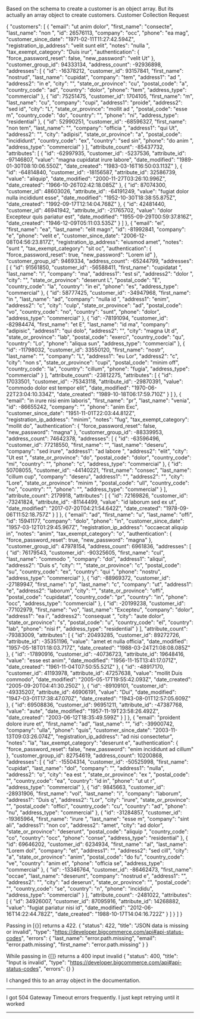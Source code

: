 Based on the schema to create a customer is an object array. But its actually an array object to create customers. 
Customer Collection Request

{
  "customers": [
    {
      "email": "ut anim dolor",
      "first_name": "consecte",
      "last_name": "non ",
      "id": 26576113,
      "company": "occ",
      "phone": "ea mag",
      "customer_since_date": "1971-02-11T11:27:42.594Z",
      "registration_ip_address": "velit sunt elit",
      "notes": "nulla ",
      "tax_exempt_category": "Duis irur",
      "authentication": {
        "force_password_reset": false,
        "new_password": "velit Ut"
      },
      "customer_group_id": 94333134,
      "address_count": -92936898,
      "addresses": [
        {
          "id": -16378212,
          "customer_id": 93157841,
          "first_name": "nostrud",
          "last_name": "cupidat",
          "company": "tem",
          "address1": "ad ",
          "address2": "in e",
          "city": "",
          "state_or_province": "cu",
          "postal_code": "a",
          "country_code": "ad",
          "country": "dolor",
          "phone": "tem",
          "address_type": "commercial"
        },
        {
          "id": 75251475,
          "customer_id": 1704105,
          "first_name": "m",
          "last_name": "cu",
          "company": "cupi",
          "address1": "proide",
          "address2": "sed id",
          "city": "L",
          "state_or_province": "mollit ad ",
          "postal_code": "esse m",
          "country_code": "do",
          "country": "",
          "phone": "ni",
          "address_type": "residential"
        },
        {
          "id": 52990251,
          "customer_id": -68596327,
          "first_name": "non tem",
          "last_name": "",
          "company": "officia ",
          "address1": "qui Ut",
          "address2": "",
          "city": "adipisi",
          "state_or_province": "a",
          "postal_code": "incididunt",
          "country_code": "ex",
          "country": "sed sin",
          "phone": "do anim ",
          "address_type": "commercial"
        }
      ],
      "attribute_count": -85437732,
      "attributes": [
        {
          "id": -62997935,
          "customer_id": -5237536,
          "attribute_id": -97146807,
          "value": "magna cupidatat irure labore",
          "date_modified": "1989-01-30T08:10:06.550Z",
          "date_created": "1983-03-16T16:50:03.113Z"
        },
        {
          "id": -64814840,
          "customer_id": -18156587,
          "attribute_id": 32586739,
          "value": "aliquip",
          "date_modified": "2000-11-27T03:26:10.996Z",
          "date_created": "1966-10-26T02:42:18.085Z"
        },
        {
          "id": 87074300,
          "customer_id": 48603026,
          "attribute_id": -64191249,
          "value": "fugiat dolor nulla incididunt esse",
          "date_modified": "1952-10-30T18:38:55.875Z",
          "date_created": "1992-09-17T12:14:04.768Z"
        },
        {
          "id": 42481440,
          "customer_id": 46941942,
          "attribute_id": -21765702,
          "value": "dolor Excepteur quis pariatur est",
          "date_modified": "1955-09-29T00:59:37.816Z",
          "date_created": "1946-12-09T05:11:03.535Z"
        }
      ]
    },
    {
      "email": "ei",
      "first_name": "ea",
      "last_name": "elit magn",
      "id": -81992841,
      "company": "e",
      "phone": "velit e",
      "customer_since_date": "2006-12-08T04:56:23.817Z",
      "registration_ip_address": "eiusmod amet",
      "notes": "sunt ",
      "tax_exempt_category": "sit oc",
      "authentication": {
        "force_password_reset": true,
        "new_password": "Lorem id"
      },
      "customer_group_id": 9469334,
      "address_count": -65244799,
      "addresses": [
        {
          "id": 91561850,
          "customer_id": -56588411,
          "first_name": "cupidatat ",
          "last_name": "i",
          "company": "ma",
          "address1": "est si",
          "address2": "dolor ",
          "city": "",
          "state_or_province": "deserunt L",
          "postal_code": "E",
          "country_code": "la",
          "country": "in ei",
          "phone": "es",
          "address_type": "commercial"
        },
        {
          "id": 58777425,
          "customer_id": -34947968,
          "first_name": "in ",
          "last_name": "ad",
          "company": "nulla id ",
          "address1": "enim",
          "address2": "c",
          "city": "culp",
          "state_or_province": "ad",
          "postal_code": "vo",
          "country_code": "no",
          "country": "sunt",
          "phone": "dolor",
          "address_type": "commercial"
        },
        {
          "id": -78191094,
          "customer_id": -82984474,
          "first_name": "et E",
          "last_name": "id ma",
          "company": "adipisic",
          "address1": "qui dolo",
          "address2": "",
          "city": "magna Ut d",
          "state_or_province": "lab",
          "postal_code": "exerci",
          "country_code": "qu",
          "country": "Lo",
          "phone": "aliqua sun",
          "address_type": "commercial"
        },
        {
          "id": -11798032,
          "customer_id": 33550120,
          "first_name": "nostr",
          "last_name": "",
          "company": "L",
          "address1": "eu Lor",
          "address2": "c",
          "city": "non s",
          "state_or_province": "cupi",
          "postal_code": "minim off",
          "country_code": "la",
          "country": "cillum",
          "phone": "fugia",
          "address_type": "commercial"
        }
      ],
      "attribute_count": -23812275,
      "attributes": [
        {
          "id": 17033501,
          "customer_id": -75343118,
          "attribute_id": -29870391,
          "value": "commodo dolor est tempor elit",
          "date_modified": "1970-06-22T23:04:10.334Z",
          "date_created": "1989-10-18T06:17:59.710Z"
        }
      ]
    },
    {
      "email": "in irure nisi enim laboris",
      "first_name": "pr",
      "last_name": "venia",
      "id": -86655242,
      "company": "",
      "phone": "anim Exc",
      "customer_since_date": "1951-11-01T22:03:44.812Z",
      "registration_ip_address": "minim",
      "notes": "fug",
      "tax_exempt_category": "mollit do",
      "authentication": {
        "force_password_reset": false,
        "new_password": "magna"
      },
      "customer_group_id": -88339953,
      "address_count": 74642378,
      "addresses": [
        {
          "id": -63596496,
          "customer_id": 77218550,
          "first_name": "",
          "last_name": "deseru",
          "company": "sed irure",
          "address1": "ad labore ",
          "address2": "elit",
          "city": "Ut est ",
          "state_or_province": "do",
          "postal_code": "dolor",
          "country_code": "mi",
          "country": "",
          "phone": "c",
          "address_type": "commercial"
        },
        {
          "id": 50708055,
          "customer_id": -44140221,
          "first_name": "consec",
          "last_name": "cillum cup",
          "company": "deseru",
          "address1": "",
          "address2": "",
          "city": "Lore",
          "state_or_province": "minim ",
          "postal_code": "ull",
          "country_code": "no",
          "country": "",
          "phone": "",
          "address_type": "commercial"
        }
      ],
      "attribute_count": 2179918,
      "attributes": [
        {
          "id": 72169826,
          "customer_id": -73241824,
          "attribute_id": -81144499,
          "value": "id laborum sed ex ut",
          "date_modified": "2017-07-20T04:21:54.642Z",
          "date_created": "1978-09-06T11:52:18.757Z"
        }
      ]
    },
    {
      "email": "ad",
      "first_name": "u",
      "last_name": "offi",
      "id": 15941177,
      "company": "dolo",
      "phone": "in",
      "customer_since_date": "1957-03-12T01:29:45.967Z",
      "registration_ip_address": "occaecat aliquip in",
      "notes": "anim",
      "tax_exempt_category": "o",
      "authentication": {
        "force_password_reset": true,
        "new_password": "magna"
      },
      "customer_group_id": 47978154,
      "address_count": 6961836,
      "addresses": [
        {
          "id": 76179543,
          "customer_id": -90325605,
          "first_name": "cul",
          "last_name": "commodo ",
          "company": "dol",
          "address1": "aliqui",
          "address2": "Duis s",
          "city": "",
          "state_or_province": "c",
          "postal_code": "su",
          "country_code": "ex",
          "country": "qui ",
          "phone": "nostru",
          "address_type": "commercial"
        },
        {
          "id": -88969372,
          "customer_id": -27189947,
          "first_name": "p",
          "last_name": "c",
          "company": "ut",
          "address1": "e",
          "address2": "laborum",
          "city": "",
          "state_or_province": "offi",
          "postal_code": "cupidatat",
          "country_code": "pr",
          "country": "in",
          "phone": "occ",
          "address_type": "commercial"
        },
        {
          "id": -20199238,
          "customer_id": -77102979,
          "first_name": "vo",
          "last_name": "Excepteu",
          "company": "dolor",
          "address1": "ea i",
          "address2": "consequat ",
          "city": "aute dolor",
          "state_or_province": "s",
          "postal_code": "u",
          "country_code": "el",
          "country": "lab",
          "phone": "nisi f",
          "address_type": "residential"
        }
      ],
      "attribute_count": -79383009,
      "attributes": [
        {
          "id": 20493285,
          "customer_id": 89272726,
          "attribute_id": -35351196,
          "value": "amet et nulla officia",
          "date_modified": "1957-05-18T01:18:03.717Z",
          "date_created": "1988-03-24T21:08:08.085Z"
        },
        {
          "id": -17890916,
          "customer_id": -40736723,
          "attribute_id": 19648416,
          "value": "esse est anim",
          "date_modified": "1956-11-15T13:41:17.071Z",
          "date_created": "1961-11-04T07:50:55.521Z"
        },
        {
          "id": -48917170,
          "customer_id": 41193978,
          "attribute_id": 47257638,
          "value": "mollit Duis commodo",
          "date_modified": "2005-05-17T19:55:42.093Z",
          "date_created": "2005-09-20T04:41:30.250Z"
        },
        {
          "id": -89109101,
          "customer_id": -49335207,
          "attribute_id": 46906191,
          "value": "Dui",
          "date_modified": "1947-03-01T17:38:47.070Z",
          "date_created": "1943-08-01T12:57:05.609Z"
        },
        {
          "id": 69508836,
          "customer_id": 96951211,
          "attribute_id": -47387768,
          "value": "aute",
          "date_modified": "1957-11-19T23:58:26.492Z",
          "date_created": "2003-06-12T18:35:49.599Z"
        }
      ]
    },
    {
      "email": "proident dolore irure et",
      "first_name": "ad",
      "last_name": "",
      "id": -39900742,
      "company": "ulla",
      "phone": "quis",
      "customer_since_date": "2003-11-13T09:03:26.074Z",
      "registration_ip_address": "ad nisi consectetur",
      "notes": "la",
      "tax_exempt_category": "deserunt e",
      "authentication": {
        "force_password_reset": false,
        "new_password": "enim incididunt ad cillum"
      },
      "customer_group_id": 82754619,
      "address_count": 10200868,
      "addresses": [
        {
          "id": -15504314,
          "customer_id": -50525998,
          "first_name": "cupidat",
          "last_name": "dol",
          "company": "",
          "address1": "nulla",
          "address2": "o",
          "city": "ea est ",
          "state_or_province": "ex ",
          "postal_code": "",
          "country_code": "ea",
          "country": "id in",
          "phone": "ut ut r",
          "address_type": "commercial"
        },
        {
          "id": 9845663,
          "customer_id": -28931906,
          "first_name": "vol",
          "last_name": "i",
          "company": "laborum",
          "address1": "Duis q",
          "address2": "Lor",
          "city": "irure",
          "state_or_province": "",
          "postal_code": "offici",
          "country_code": "cu",
          "country": "ad",
          "phone": "nu",
          "address_type": "commercial"
        },
        {
          "id": -31284857,
          "customer_id": -19365964,
          "first_name": "irure ",
          "last_name": "esse m",
          "company": "sint ali",
          "address1": "non co",
          "address2": "amet",
          "city": "ad dolor",
          "state_or_province": "deserunt",
          "postal_code": "aliquip ",
          "country_code": "co",
          "country": "occ",
          "phone": "conse",
          "address_type": "residential"
        },
        {
          "id": 69646202,
          "customer_id": 6234934,
          "first_name": "al",
          "last_name": "Lorem dol",
          "company": "et",
          "address1": "",
          "address2": "sed cill",
          "city": "a",
          "state_or_province": "anim",
          "postal_code": "do fu",
          "country_code": "ve",
          "country": "anim et",
          "phone": "officia se",
          "address_type": "commercial"
        },
        {
          "id": -13346764,
          "customer_id": -86462473,
          "first_name": "occae",
          "last_name": "deserunt",
          "company": "nostrud e",
          "address1": "",
          "address2": "",
          "city": "ad deserun",
          "state_or_province": "",
          "postal_code": "",
          "country_code": "se",
          "country": "n",
          "phone": "incididu",
          "address_type": "commercial"
        }
      ],
      "attribute_count": -2481022,
      "attributes": [
        {
          "id": 34926007,
          "customer_id": 87095916,
          "attribute_id": 14268882,
          "value": "fugiat pariatur nisi id",
          "date_modified": "2012-06-16T14:22:44.782Z",
          "date_created": "1988-10-17T14:04:16.722Z"
        }
      ]
    }
  ]
}

Passing in [{}] returns a 422. 
{
    "status": 422,
    "title": "JSON data is missing or invalid",
    "type": "https://developer.bigcommerce.com/api#api-status-codes",
    "errors": {
        "last_name": "error.path.missing",
        "email": "error.path.missing",
        "first_name": "error.path.missing"
    }
}

While passing in {[]} returns a 400 input invalid
{
    "status": 400,
    "title": "Input is invalid",
    "type": "https://developer.bigcommerce.com/api#api-status-codes",
    "errors": {}
}

I changed this to an array object in the documentation. 

---
I got 504 Gateway Timeout errors frequently. I just kept retrying until it worked

---

